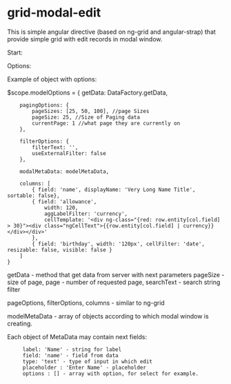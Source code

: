 grid-modal-edit
===============

This is simple angular directive (based on ng-grid and angular-strap) that provide simple grid with edit records in
modal window.

Start:

Options:

Example of object with options:

$scope.modelOptions = {
        getData: DataFactory.getData,

        pagingOptions: {
            pageSizes: [25, 50, 100], //page Sizes
            pageSize: 25, //Size of Paging data
            currentPage: 1 //what page they are currently on
        },

        filterOptions: {
            filterText: '',
            useExternalFilter: false
        },

        modalMetaData: modelMetaData,

        columns: [
            { field: 'name', displayName: 'Very Long Name Title', sortable: false},
            { field: 'allowance',
                width: 120,
                aggLabelFilter: 'currency',
                cellTemplate: '<div ng-class="{red: row.entity[col.field] > 30}"><div class="ngCellText">{{row.entity[col.field] | currency}}</div></div>'
            },
            { field: 'birthday', width: '120px', cellFilter: 'date', resizable: false, visible: false }
        ]
    }

getData - method that get data from server with next parameters
          pageSize - size of page,
          page - number of requested page,
          searchText - search string filter

pageOptions, filterOptions, columns - similar to ng-grid

modelMetaData - array of objects according to which modal window is creating.

Each object of MetaData may contain next fields:

         label: 'Name' - string for label
         field: 'name' - field from data
         type: 'text' - type of input in which edit
         placeholder : 'Enter Name' - placeholder
         options : [] - array with option, for select for example.

